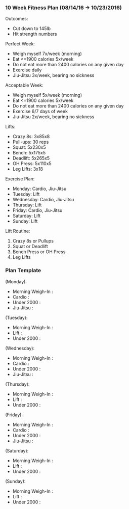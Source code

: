 ### 10 Week Fitness Plan (08/14/16 -> 10/23/2016)
Outcomes:
* Cut down to 145lb
* Hit strength numbers

Perfect Week:
* Weigh myself 7x/week (morning)
* Eat <=1900 calories 5x/week
* Do not eat more than 2400 calories on any given day
* Exercise daily
* Jiu-Jitsu 3x/week, bearing no sickness

Acceptable Week:
* Weigh myself 5x/week (morning)
* Eat <=1900 calories 5x/week
* Do not eat more than 2400 calories on any given day
* Exercise 6/7 days of week
* Jiu-Jitsu 2x/week, bearing no sickness

Lifts:
* Crazy 8s: 3x85x8
* Pull-ups: 30 reps
* Squat: 5x230x5
* Bench: 5x175x5
* Deadlift: 5x265x5
* OH Press: 5x110x5
* Leg Lifts: 3x18

Exercise Plan:
* Monday: Cardio, Jiu-Jitsu
* Tuesday: Lift
* Wednesday: Cardio, Jiu-Jitsu
* Thursday: Lift
* Friday: Cardio, Jiu-Jitsu
* Saturday: Lift
* Sunday: Lift

Lift Routine:
1. Crazy 8s or Pullups
2. Squat or Deadlift
3. Bench Press or OH Press
4. Leg Lifts

### Plan Template
(Monday):
* Morning Weigh-In  :
* Cardio            :
* Under 2000        :
* Jiu-Jitsu         :

(Tuesday):
* Morning Weigh-In  :
* Lift              :
* Under 2000        :

(Wednesday):
* Morning Weigh-In  :
* Cardio            :
* Under 2000        :
* Jiu-Jitsu         :

(Thursday):
* Morning Weigh-In  :
* Lift              :
* Under 2000        :

(Friday):
* Morning Weigh-In  :
* Cardio            :
* Under 2000        :
* Jiu-Jitsu         :

(Saturday):
* Morning Weigh-In  :
* Lift              :
* Under 2000        :

(Sunday):
* Morning Weigh-In  :
* Lift              :
* Under 2000        :
